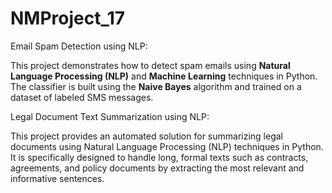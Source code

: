 # NMProject_17
Email Spam Detection using NLP:

This project demonstrates how to detect spam emails using **Natural Language Processing (NLP)** and **Machine Learning** techniques in Python. The classifier is built using the **Naive Bayes** algorithm and trained on a dataset of labeled SMS messages.

Legal Document Text Summarization using NLP:

This project provides an automated solution for summarizing legal documents using Natural Language Processing (NLP) techniques in Python. It is specifically designed to handle long, formal texts such as contracts, agreements, and policy documents by extracting the most relevant and informative sentences.



